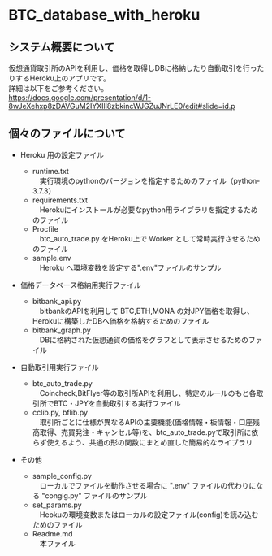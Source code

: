 # BTC_database_with_heroku
## システム概要について
仮想通貨取引所のAPIを利用し、価格を取得しDBに格納したり自動取引を行ったりするHeroku上のアプリです。<br>
詳細は以下をご参考ください。<br>
https://docs.google.com/presentation/d/1-8wJeXehxp8zDAVGuM2IYXIll8zbkincWJGZuJNrLE0/edit#slide=id.p

## 個々のファイルについて
- Heroku 用の設定ファイル
    - runtime.txt
        <br>　実行環境のpythonのバージョンを指定するためのファイル（python-3.7.3）
    - requirements.txt
        <br>　Herokuにインストールが必要なpython用ライブラリを指定するためのファイル
    - Procfile
        <br>　btc_auto_trade.py をHeroku上で Worker として常時実行させるためのファイル
    - sample.env
        <br>　Heroku へ環境変数を設定する".env"ファイルのサンプル

- 価格データベース格納用実行ファイル
    - bitbank_api.py
        <br>　bitbankのAPIを利用して BTC,ETH,MONA の対JPY価格を取得し、Herokuに構築したDBへ価格を格納するためのファイル
    - bitbank_graph.py
        <br>　DBに格納された仮想通貨の価格をグラフとして表示させるためのファイル

- 自動取引用実行ファイル
    - btc_auto_trade.py
        <br>　Coincheck,BitFlyer等の取引所APIを利用し、特定のルールのもと各取引所でBTC・JPYを自動取引する実行ファイル
    - cclib.py, bflib.py
        <br>　取引所ごとに仕様が異なるAPIの主要機能(価格情報・板情報・口座残高取得、売買発注・キャンセル等)を、btc_auto_trade.pyで取引所に依らず使えるよう、共通の形の関数にまとめ直した簡易的なライブラリ

- その他
    - sample_config.py
        <br>　ローカルでファイルを動作させる場合に ".env" ファイルの代わりになる "congig.py" ファイルのサンプル
    - set_params.py
        <br>　Heokuの環境変数またはローカルの設定ファイル(config)を読み込むためのファイル
    - Readme.md
        <br>　本ファイル
